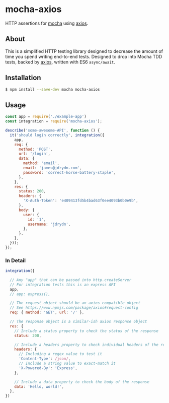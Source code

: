 # mocha-axios

HTTP assertions for [mocha](#) using [axios](#).

## About

This is a simplified HTTP testing library designed to decrease the amount of time you spend writing end-to-end tests.
Designed to drop into Mocha TDD tests, backed by [axios](#), written with ES6 `async/await`.

## Installation

```sh
$ npm install --save-dev mocha mocha-axios
```

## Usage

```js
const app = require('./example-app')
const integration = require('mocha-axios');

describe('some-awesome-API', function () {
  it('should login correctly', integration({
    app,
    req: {
      method: 'POST',
      url: '/login',
      data: {
        method: 'email',
        email: 'james@jdrydn.com',
        password: 'correct-horse-battery-staple',
      },
    },
    res: {
      status: 200,
      headers: {
        'X-Auth-Token': 'e409413fd5b4bad63f0ee4093b0b0e9b',
      },
      body: {
        user: {
          id: '1',
          username: 'jdrydn',
        },
      },
    },
  }));
});
```

### In Detail

```js
integration({

  // Any "app" that can be passed into http.createServer
  // For integration tests this is an express API
  app,
  // app: express(),

  // The request object should be an axios compatible object
  // See https://www.npmjs.com/package/axios#request-config
  req: { method: 'GET', url: '/' },

  // The response object is a similar-ish axios response object
  res: {
    // Include a status property to check the status of the response
    status: 200,

    // Include a headers property to check individual headers of the response
    headers: {
      // Including a regex value to test it
      'Content-Type': /json/,
      // Include a string value to exact-match it
      'X-Powered-By': 'Express',
    },

    // Include a data property to check the body of the response
    data: 'Hello, world!',
  },
})
```
